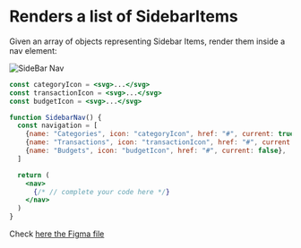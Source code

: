 # Renders a list of SidebarItems

Given an array of objects representing Sidebar Items, render them inside a nav element:

![SideBar Nav](https://p-vvf5mjm.t4.n0.cdn.getcloudapp.com/items/9Zumq77E/8eb7452a-8fd5-4b09-840a-b45ad071f5d7.jpg?source=viewer&v=cecb16fe41895c12317505b753383297)

```jsx
const categoryIcon = <svg>...</svg>
const transactionIcon = <svg>...</svg>
const budgetIcon = <svg>...</svg>

function SidebarNav() {
  const navigation = [
    {name: "Categories", icon: "categoryIcon", href: "#", current: true},
    {name: "Transactions", icon: "transactionIcon", href: "#", current: false},
    {name: "Budgets", icon: "budgetIcon", href: "#", current: false},
  ]

  return (
    <nav>
      {/* // complete your code here */}
    </nav>
  )
}
```

Check [here the Figma file](https://www.figma.com/file/Crqtn0kqnB1EKQWZVXE3of/Expensable-React?node-id=4101%3A1163)
